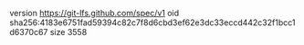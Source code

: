 version https://git-lfs.github.com/spec/v1
oid sha256:4183e6751fad59394c82c7f8d6cbd3ef62e3dc33eccd442c32f1bcc1d6370c67
size 3558
